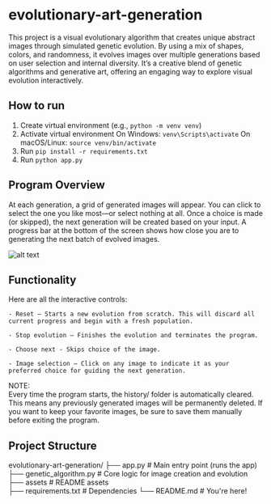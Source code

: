 # evolutionary-art-generation

This project is a visual evolutionary algorithm that creates unique abstract images through simulated genetic evolution. By using a mix of shapes, colors, and randomness, it evolves images over multiple generations based on user selection and internal diversity. It’s a creative blend of genetic algorithms and generative art, offering an engaging way to explore visual evolution interactively.

## How to run
1. Create virtual environment
    (e.g., ``` python -m venv venv ```)
2. Activate virtual environment
    On Windows: ``` venv\Scripts\activate ```
    On macOS/Linux: ``` source venv/bin/activate ```
3. Run ``` pip install -r requirements.txt ```
4. Run ``` python app.py ```

## Program Overview

At each generation, a grid of generated images will appear. You can click to select the one you like most—or select nothing at all. Once a choice is made (or skipped), the next generation will be created based on your input. A progress bar at the bottom of the screen shows how close you are to generating the next batch of evolved images.

![alt text](assets/progress_bar.gif)

## Functionality

Here are all the interactive controls:

    - Reset – Starts a new evolution from scratch. This will discard all current progress and begin with a fresh population.

    - Stop evolution – Finishes the evolution and terminates the program.

    - Choose next - Skips choice of the image.

    - Image selection – Click on any image to indicate it as your preferred choice for guiding the next generation.

NOTE:  
Every time the program starts, the history/ folder is automatically cleared. This means any previously generated images will be permanently deleted. If you want to keep your favorite images, be sure to save them manually before exiting the program.

## Project Structure

evolutionary-art-generation/
├── app.py                  # Main entry point (runs the app)
├── genetic_algorithm.py    # Core logic for image creation and evolution
├── assets                  # README assets            
├── requirements.txt        # Dependencies
└── README.md               # You're here!